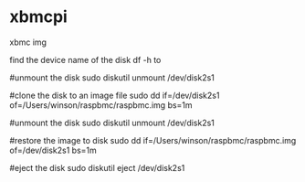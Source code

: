 xbmcpi
======

xbmc img

find the device name of the disk
df -h to

#unmount the disk
sudo diskutil unmount /dev/disk2s1

#clone the disk to an image file
sudo dd if=/dev/disk2s1 of=/Users/winson/raspbmc/raspbmc.img bs=1m

#unmount the disk
sudo diskutil unmount /dev/disk2s1

#restore the image to disk
sudo dd if=/Users/winson/raspbmc/raspbmc.img of=/dev/disk2s1 bs=1m

#eject the disk
sudo diskutil eject /dev/disk2s1


